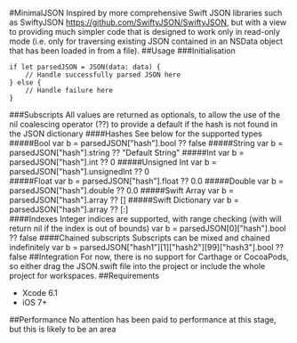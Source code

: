 #MinimalJSON
Inspired by more comprehensive Swift JSON libraries such as SwiftyJSON https://github.com/SwiftyJSON/SwiftyJSON, but with a view to providing much simpler code that is designed to work only in read-only mode (i.e. only for traversing existing JSON contained in an NSData object that has been loaded in from a file).
##Usage
###Initialisation
````
if let parsedJSON = JSON(data: data) {
    // Handle successfully parsed JSON here
} else {
    // Handle failure here
}
````
###Subscripts
All values are returned as optionals, to allow the use of the nil coalescing operator (??) to provide a default if the hash is not found in the JSON dictionary
####Hashes
See below for the supported types
#####Bool
    var b = parsedJSON["hash"].bool ?? false
#####String
    var b = parsedJSON["hash"].string ?? "Default String"
#####Int
    var b = parsedJSON["hash"].int ?? 0
#####Unsigned Int
    var b = parsedJSON["hash"].unsignedInt ?? 0        
#####Float
    var b = parsedJSON["hash"].float ?? 0.0
#####Double
    var b = parsedJSON["hash"].double ?? 0.0
#####Swift Array
    var b = parsedJSON["hash"].array ?? []
#####Swift Dictionary
    var b = parsedJSON["hash"].array ?? [:]        
####Indexes
Integer indices are supported, with range checking (with will return nil if the index is out of bounds)
    var b = parsedJSON[0]["hash"].bool ?? false
####Chained subscripts
Subscripts can be mixed and chained indefinitely
    var b = parsedJSON["hash1"][1]["hash2"][99]["hash3"].bool ?? false
##Integration
For now, there is no support for Carthage or CocoaPods, so either drag the JSON.swift file into the project or include the whole project for workspaces.
##Requirements
* Xcode 6.1
* iOS 7+

##Performance
No attention has been paid to performance at this stage, but this is likely to be an area
